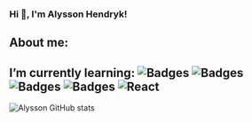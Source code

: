 ### Hi 👋, I'm Alysson Hendryk!

## About me:
## I’m currently learning:  ![Badges](https://img.shields.io/badge/Flutter-02569B?style=for-the-badge&logo=flutter&logoColor=white)   ![Badges](https://img.shields.io/badge/HTML5-E34F26?style=for-the-badge&logo=html5&logoColor=white) ![Badges](https://img.shields.io/badge/CSS3-1572B6?style=for-the-badge&logo=css3&logoColor=white) ![Badges](https://img.shields.io/badge/JavaScript-F7DF1E?style=for-the-badge&logo=javascript&logoColor=black) ![React](https://img.shields.io/badge/react-%2320232a.svg?style=for-the-badge&logo=react&logoColor=%2361DAFB)



![Alysson GitHub stats](https://github-readme-stats.vercel.app/api?username=AlyssonHendryk&show_icons=true&theme=radical)
